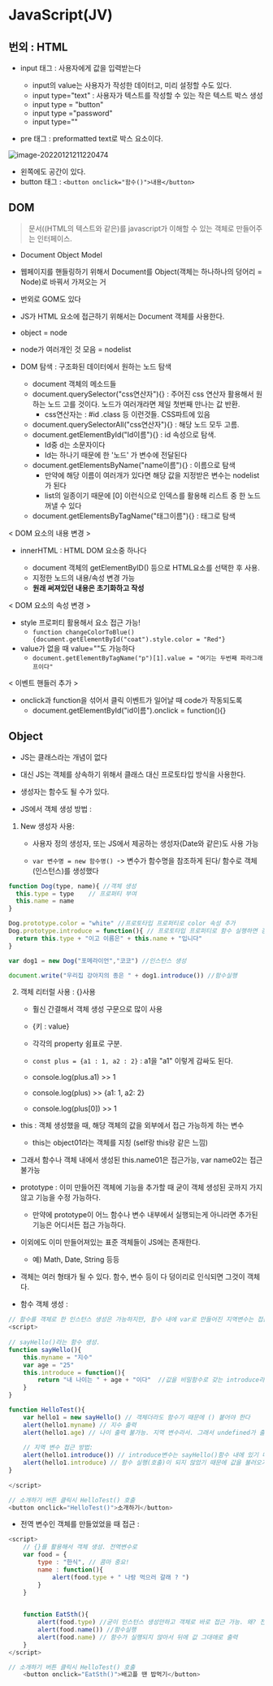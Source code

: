 # JavaScript(JV)

## 번외 : HTML

- input 태그 : 사용자에게 값을 입력받는다
  - input의 value는 사용자가 작성한 데이터고, 미리 설정할 수도 있다.
  - input type="text" : 사용자가 텍스트를 작성할 수 있는 작은 텍스트 박스 생성
  - input type = "button"
  - input type ="password"
  - input type=""

- pre 태그 : preformatted text로 박스 요소이다.

![image-20220121211220474](C:\Users\jisuh\Desktop\데이터엔지니어링\Github\TIL\Web\JS\Images\image-20220121211220474.png)

- 왼쪽에도 공간이 있다.
- button 태그 : `<button onclick="함수()">내용</button>`



## DOM

> 문서((HTML의 텍스트와 같은)를 javascript가 이해할 수 있는 객체로 만들어주는 인터페이스.

- Document Object Model
- 웹페이지를 핸들링하기 위해서 Document를 Object(객체는 하나하나의 덩어리 = Node)로 바꿔서 가져오는 거
- 번외로 GOM도 있다
- JS가 HTML 요소에 접근하기 위해서는 Document 객체를 사용한다.

- object = node
- node가 여러개인 것 모음 = nodelist



- DOM 탐색 : 구조화된 데이터에서 원하는 노드 탐색

  - document 객체의 메소드들
  - document.querySelector("css연산자"){}  : 주어진 css 연산자 활용해서 원하는 노드 고를 것이다. 노드가 여러개라면 제일 첫번째 만나는 값 반환. 
    - css연산자는 : #id .class 등 이런것들. CSS파트에 있음
  - document.querySelectorAll("css연산자"){} : 해당 노드 모두 고름.
  - document.getElementById("Id이름"){} :  id 속성으로 탐색.
    - Id중 d는 소문자이다
    - Id는 하나기 때문에 한 '노드' 가 변수에 전달된다
  - document.getElementsByName("name이름"){} : 이름으로 탐색
    - 만약에 해당 이름이 여러개가 있다면 해당 값을 지정받은 변수는 nodelist가 된다
    - list의 일종이기 때문에 [0] 이런식으로 인덱스를 활용해 리스트 중 한 노드 꺼낼 수 있다
  - document.getElementsByTagName("태그이름"){} : 태그로 탐색



< DOM 요소의 내용 변경 >

- innerHTML : HTML DOM 요소중 하나다

  - document 객체의 getElementByID() 등으로 HTML요소를 선택한 후 사용.
  - 지정한 노드의 내용/속성 변경 가능
  - __원래 써져있던 내용은 초기화하고 작성__

  

< DOM 요소의 속성 변경 >

- style 프로퍼티 활용해서 요소 접근 가능!
  - `function changeColorToBlue(){document.getElementById("coat").style.color = "Red"}`
- value가 없을 때 value=""도 가능하다
  - `document.getElementByTagName("p")[1].value = "여기는 두번째 파라그래프이다"`



< 이벤트 핸들러 추가 >

- onclick과 function을 섞어서 클릭 이벤트가 일어날 때 code가 작동되도록
  - document.getElementById("id이름").onclick = function(){}



## Object

- JS는 클래스라는 개념이 없다 
- 대신 JS는 객체를 상속하기 위해서 클래스 대신 프로토타입 방식을 사용한다.
- 생성자는 함수도 될 수가 있다.



- JS에서 객체 생성 방법 :

1. New 생성자 사용:

     - 사용자 정의 생성자, 또는 JS에서 제공하는 생성자(Date와 같은)도 사용 가능

     - `var 변수명 = new 함수명() `-> 변수가 함수명을 참조하게 된다/ 함수로 객체(인스턴스)를 생성했다

  ```javascript
function Dog(type, name){ //객체 생성
	this.type = type	// 프로퍼티 부여
	this.name = name
}

Dog.prototype.color = "white" //프로토타입 프로퍼티로 color 속성 추가
Dog.prototype.introduce = function(){ // 프로토타입 프로퍼티로 함수 실행하면 강아지 소개문을 리턴하는 함수 생성
    return this.type + "이고 이름은" + this.name + "입니다" 
}

var dog1 = new Dog("포메라이언","코코") //인스턴스 생성

document.write("우리집 강아지의 종은 " + dog1.introduce()) //함수실행
  ```

  

2. 객체 리터럴 사용  : {}사용

   - 훨신 간결해서 객체 생성 구문으로 많이 사용

   - {키 : value}

   - 각각의 property 쉼표로 구분.

   - `const plus = {a1 : 1, a2 : 2}` : a1을 "a1" 이렇게 감싸도 된다.

   - console.log(plus.a1) >> 1

   - console.log(plus) >> {a1: 1, a2: 2}

   - console.log(plus[0]) >> 1



- this : 객체 생성했을 때, 해당 객체의 값을 외부에서 접근 가능하게 하는 변수
  - this는 object01라는 객체를 지칭 (self랑 this랑 같은 느낌)
- 그래서 함수나 객체 내에서 생성된 this.name01은 접근가능, var name02는 접근 불가능



- prototype : 이미 만들어진 객체에 기능을 추가할 때 굳이 객체 생성된 곳까지 가지 않고 기능을 수정 가능하다.

  - 만약에 prototype이 어느 함수나 변수 내부에서 실행되는게 아니라면 추가된 기능은 어디서든 접근 가능하다.

  

- 이외에도 이미 만들어져있는 표준 객체들이 JS에는 존재한다. 
  - 예) Math, Date, String 등등



- 객체는 여러 형태가 될 수 있다. 함수, 변수 등이 다 덩이리로 인식되면 그것이 객체다.

- 함수 객체 생성 : 

```javascript
// 함수를 객체로 한 인스턴스 생성은 가능하지만, 함수 내에 var로 만들어진 지역변수는 접근 불가능
<script>
 
// sayHello()라는 함수 생성.
function sayHello(){
    this.myname = "지수"
    var age = "25"
    this.introduce = function(){
        return "내 나이는 " + age + "이다"  //값을 비밀함수로 갖는 introduce라는 지역변수
    }
}

function HelloTest(){
    var hello1 = new sayHello() // 객체더라도 함수기 때문에 () 붙어야 한다
    alert(hello1.myname) // 지수 출력
    alert(hello1.age) // 나이 출력 불가능. 지역 변수라서. 그래서 undefined가 출력된다
    
    // 지역 변수 접근 방법:
    alert(hello1.introduce()) // introduce변수는 sayHello()함수 내에 있기 때문에 age라는 지역변수 접근 가능하고 그 값을 담아서 출력해준다
    alert(hello1.introduce) // 함수 실행(호출)이 되지 않았기 때문에 값을 불러오기만 한다 값은 "function(){return " 내 나이는 "..}" 그~대로
}
    
</script>

// 소개하기 버튼 클릭시 HelloTest() 호출
<button onclick="HelloTest()">소개하기</button>
```



- 전역 변수인 객체를 만들었었을 때 접근 :

```javascript
<script>
    // {}를 활용해서 객체 생성. 전역변수로
    var food = {
        type : "한식", // 콤마 중요!
        name : function(){
            alert(food.type + " 나랑 먹으러 갈래 ? ")
        }
    }
    

    function EatSth(){
		alert(food.type) //굳이 인스턴스 생성안하고 객체로 바로 접근 가능. 왜? 전역변수니까
        alert(food.name()) //함수실행
        alert(food.name) // 함수가 실행되지 않아서 뒤에 값 그대애로 출력
    }
</script>

// 소개하기 버튼 클릭시 HelloTest() 호출
    <button onclick="EatSth()">배고플 땐 밥먹기</button>
```



